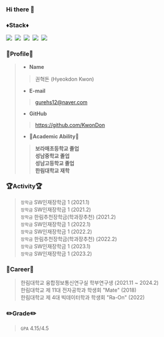 ### Hi there 👋

### ♦️Stack♦️
<img src="https://img.shields.io/badge/Java-red?style=flat-square&logo=Java&logoColor=white"/></a>&nbsp;
<img src="https://img.shields.io/badge/Python-blue?style=flat-square&logo=Python&logoColor=white"/></a>&nbsp;
<img src="https://img.shields.io/badge/Jupyter-F37626?style=flat-square&logo=jupyter&logoColor=white"/></a>&nbsp;
<img src="https://img.shields.io/badge/C-black?style=flat-square&logo=c&logoColor=white"/></a>&nbsp;
<img src="https://img.shields.io/badge/TensorFlow-FF6F00?style=flat-square&logo=TensorFlow&logoColor=white">

### 👀Profile👀
> - __Name__
>> 권혁돈 (Hyeokdon Kwon)
> - __E-mail__
>> gurehs12@naver.com
> - __GitHub__
>> https://github.com/KwonDon
> - __🏫Academic Ability🏫__
>> __보라매초등학교 졸업__ <br>
>> __성남중학교 졸업__   
>> __성남고등학교 졸업__   
>> __한림대학교 재학__ 

### :trophy:Activity:trophy:
> `장학금` SW인재장학금 1 (2021.1)<br>
> `장학금` SW인재장학금 1 (2021.2)<br>
> `장학금` 한림추천장학금(학과장추천) (2021.2)<br>
> `장학금` SW인재장학금 1 (2022.1)<br>
> `장학금` SW인재장학금 1 (2022.2)<br>
> `장학금` 한림추천장학금(학과장추천) (2022.2)<br>
> `장학금` SW인재장학금 1 (2023.1)<br>
> `장학금` SW인재장학금 1 (2023.2)<br>

### :page_with_curl:Career:page_with_curl:
> 한림대학교 융합정보통신연구실 학부연구생 (2021.11 ~ 2024.2)<br>
> 한림대학교 제 11대 전자공학과 학생회 "Mate" (2018)<br>
> 한림대학교 제 4대 빅데이터학과 학생회 "Ra-On" (2022)<br>

### :pencil2:Grade:pencil2:
> `GPA` 4.15/4.5 <br>
